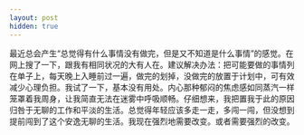 ```yaml
---
layout: post
hidden: true
---
```

最近总会产生“总觉得有什么事情没有做完，但是又不知道是什么事情”的感觉。在网上搜了一下，跟我有相同状况的大有人在。建议解决办法：把可能要做的事情列在单子上，每天晚上入睡前过一遍，做完的划掉，没做完的放置于计划中，可有效减少心理负担。我试了一下，基本没有用处。内心那种郁闷的焦虑感如同蒸汽一样笼罩着我周身，让我简直无法在迷雾中呼吸顺畅。仔细想来，我把置我于此的原因归咎于无聊的工作和平淡的生活。总觉得年轻应该多走一走，多闯一闯，但没想到提前闯到了这个安逸无聊的生活。我现在强烈地需要改变。或者需要强烈的改变。